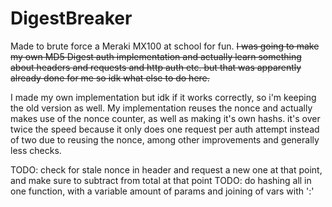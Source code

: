 # DigestBreaker

Made to brute force a Meraki MX100 at school for fun. ~~I was going to make my own MD5 Digest auth implementation and actually learn something about headers and requests and http auth etc. but that was apparently already done for me so idk what else to do here.~~

I made my own implementation but idk if it works correctly, so i'm keeping the old version as well. My implementation reuses the nonce and actually makes use of the nonce counter, as well as making it's own hashs. it's over twice the speed because it only does one request per auth attempt instead of two due to reusing the nonce, among other improvements and generally less checks.

TODO: check for stale nonce in header and request a new one at that point, and make sure to subtract from total at that point
TODO: do hashing all in one function, with a variable amount of params and joining of vars with ':'